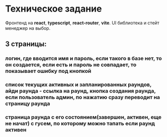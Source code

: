 # Техническое задание

Фронтенд на **react**, **typescript**, **react-router**, **vite**.
UI библиотека и стейт менеджер на выбор.

## 3 страницы:
### логин, где вводится имя и пароль, если такого в базе нет, то он создается, если есть и пароль не совпадает, то показывает ошибку под кнопкой
### список текущих активных и запланированных раундов, айди раунда - ссылка на раунд, кнопка создания раунда, если пользователь админ, по нажатию сразу переводит на страницу раунда
### страница раунда с его состоянием(завершен, активен, еще не начат) с гусем, по которому можно тапать если раунд активен


